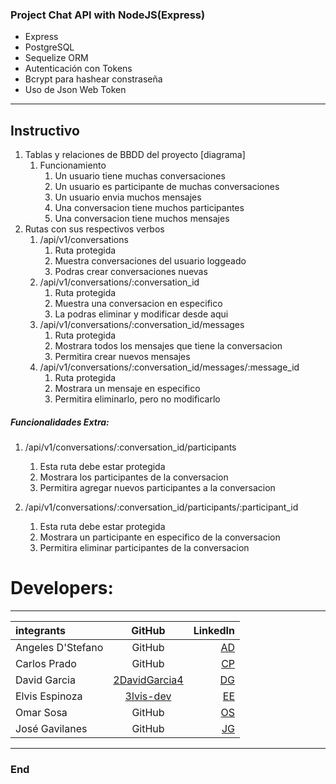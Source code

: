 <img src="https://encrypted-tbn0.gstatic.com/images?q=tbn:ANd9GcRvxfj0MxCOQiRwy9YOQKh_xkRqRfCW9qcduOpmGDZyKkkV0xUD3N_rLrUB_FMJfwNJAAo&usqp=CAU" alt="" />

### Project Chat API with NodeJS(Express)

- Express
- PostgreSQL
- Sequelize ORM
- Autenticación con Tokens
- Bcrypt para hashear constraseña
- Uso de Json Web Token

------------
## Instructivo

1. Tablas y relaciones de BBDD del proyecto [diagrama]
    1. Funcionamiento
        1. Un usuario tiene muchas conversaciones
        2. Un usuario es participante de muchas conversaciones
        3. Un usuario envia muchos mensajes
        4. Una conversacion tiene muchos participantes
        5. Una conversacion tiene muchos mensajes
2. Rutas con sus respectivos verbos
    1. /api/v1/conversations
        1. Ruta protegida
        2. Muestra conversaciones del usuario loggeado
        3. Podras crear conversaciones nuevas
    2. /api/v1/conversations/:conversation_id
        1. Ruta protegida
        2. Muestra una conversacion en especifico
        3. La podras eliminar y modificar desde aqui
    3. /api/v1/conversations/:conversation_id/messages
        1. Ruta protegida
        2. Mostrara todos los mensajes que tiene la conversacion
        3. Permitira crear nuevos mensajes
    4. /api/v1/conversations/:conversation_id/messages/:message_id
        1. Ruta protegida
        2. Mostrara un mensaje en especifico
        3. Permitira eliminarlo, pero no modificarlo

##### Funcionalidades Extra:

1. /api/v1/conversations/:conversation_id/participants
	1. Esta ruta debe estar protegida
	2. Mostrara los participantes de la conversacion
	3. Permitira agregar nuevos participantes a la conversacion

2. /api/v1/conversations/:conversation_id/participants/:participant_id
	1. Esta ruta debe estar protegida
	2. Mostrara un participante en especifico de la conversacion
	3. Permitira eliminar participantes de la conversacion

# Developers:
------------

| integrants | GitHub  | LinkedIn |
| :------------ |:---------------:| -----:|
| Angeles D'Stefano | GitHub | [AD]() |
| Carlos Prado | GitHub | [CP]() |
| David Garcia | [2DavidGarcia4](https://github.com/2DavidGarcia4) | [DG]() |
| Elvis Espinoza | [3lvis-dev](http://https://github.com/3lvis-dev) | [EE](https://www.linkedin.com/in/elvis-alexander-espinoza-) |
| Omar Sosa | GitHub | [OS]() |
| José Gavilanes | GitHub | [JG]() |

------------

### End
